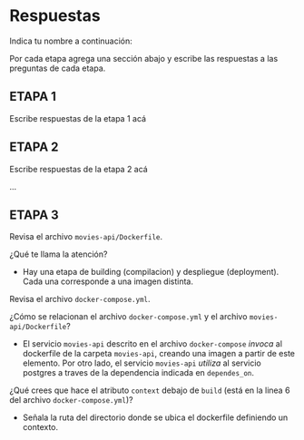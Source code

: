 # Respuestas

Indica tu nombre a continuación: 

Por cada etapa agrega una sección abajo y escribe las respuestas a las preguntas de cada etapa.

## ETAPA 1

Escribe respuestas de la etapa 1 acá

## ETAPA 2

Escribe respuestas de la etapa 2 acá

...

## ETAPA 3

Revisa el archivo `movies-api/Dockerfile`.

¿Qué te llama la atención?

* Hay una etapa de building (compilacion) y despliegue (deployment). Cada una corresponde a una imagen distinta.

Revisa el archivo `docker-compose.yml`.

¿Cómo se relacionan el archivo `docker-compose.yml` y el archivo `movies-api/Dockerfile`?

* El servicio `movies-api` descrito en el archivo `docker-compose` _invoca_ al dockerfile de la carpeta `movies-api`, creando una imagen a partir de este elemento. Por otro lado, el servicio `movies-api` *utiliza* al servicio postgres a traves de la dependencia indicada en `dependes_on`.

¿Qué crees que hace el atributo `context` debajo de `build` (está en la linea 6 del archivo `docker-compose.yml`)?

* Señala la ruta del directorio donde se ubica el dockerfile definiendo un contexto.